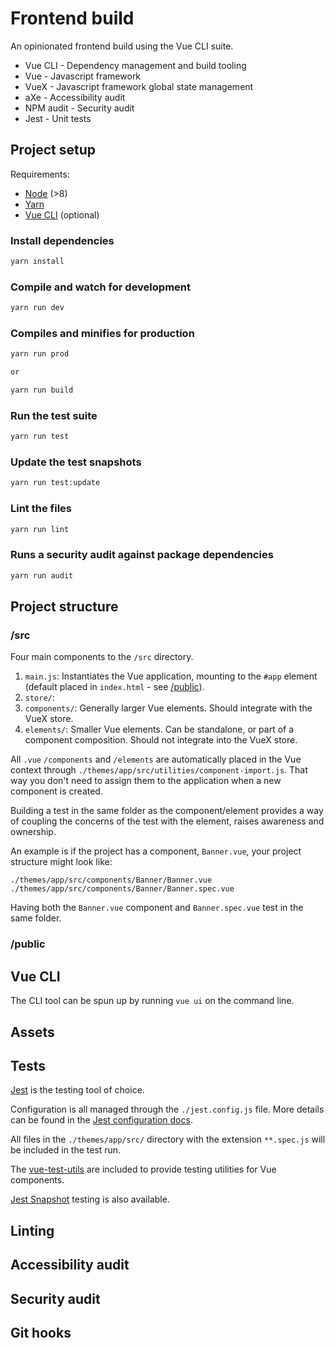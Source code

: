 # Frontend build

An opinionated frontend build using the Vue CLI suite.

- Vue CLI - Dependency management and build tooling
- Vue - Javascript framework
- VueX - Javascript framework global state management
- aXe - Accessibility audit
- NPM audit - Security audit
- Jest - Unit tests

## Project setup

Requirements:

- [Node](https://nodejs.org/en/download/) (>8)
- [Yarn](https://yarnpkg.com/lang/en/docs/install/)
- [Vue CLI](https://cli.vuejs.org/guide/installation.html) (optional)

### Install dependencies

```bash
yarn install
```

### Compile and watch for development

```bash
yarn run dev
```

### Compiles and minifies for production

```bash
yarn run prod

or

yarn run build
```

### Run the test suite

```bash
yarn run test
```

### Update the test snapshots

```bash
yarn run test:update
```

### Lint the files

```bash
yarn run lint
```

### Runs a security audit against package dependencies

```bash
yarn run audit
```

## Project structure

### /src

Four main components to the `/src` directory.

1. `main.js`: Instantiates the Vue application, mounting to the `#app` element (default placed in `index.html` - see [/public](#public)).
2. `store/`:
3. `components/`: Generally larger Vue elements. Should integrate with the VueX store.
4. `elements/`: Smaller Vue elements. Can be standalone, or part of a component composition. Should not integrate into the VueX store.

All `.vue` `/components` and `/elements` are automatically placed in the Vue context through `./themes/app/src/utilities/component-import.js`. That way you don't need to assign them to the application when a new component is created.

Building a test in the same folder as the component/element provides a way of coupling the concerns of the test with the element, raises awareness and ownership.

An example is if the project has a component, `Banner.vue`, your project structure might look like:

`./themes/app/src/components/Banner/Banner.vue`
`./themes/app/src/components/Banner/Banner.spec.vue`

Having both the `Banner.vue` component and `Banner.spec.vue` test in the same folder.

### /public

## Vue CLI

The CLI tool can be spun up by running `vue ui` on the command line.

## Assets

## Tests

[Jest](https://jestjs.io/) is the testing tool of choice.

Configuration is all managed through the `./jest.config.js` file. More details can be found in the [Jest configuration docs](https://jestjs.io/docs/en/configuration.html).

All files in the `./themes/app/src/` directory with the extension `**.spec.js` will be included in the test run.

The [vue-test-utils](https://vue-test-utils.vuejs.org/) are included to provide testing utilities for Vue components.

[Jest Snapshot](https://jestjs.io/docs/en/snapshot-testing.html) testing is also available.

## Linting

## Accessibility audit

## Security audit

## Git hooks
